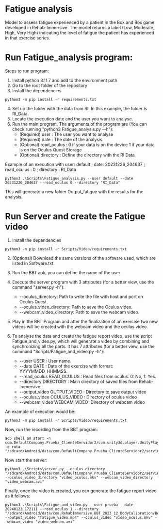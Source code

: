 # Fatigue analysis 
Model to assess fatigue experienced by a patient in the Box and Box game developed in Rehab-Immersive. The model returns a label (Low, Moderate, High, Very High) indicating the level of fatigue the patient has experienced in that exercise series.


# Run Fatigue_analysis program:
Steps to run program:
1.  Install python 3.11.7 and add to the environment path
2.  Go to the root folder of the repository
3.  Install the dependencies
```
python3 -m pip install -r requirements.txt
```

4.  Set up the folder with the data from RI. In this example, the folder is RI_Data.
5.  Locate the execution date and the user you want to analyse.
6.  Run the main program. The arguments of the program are (You can check running "python3 Fatigue_analysis.py --h"):
    -   (Required) user : The user you want to analyse
    -   (Required) date : The date of the analysis
    -   (Optional) read_oculus : 0 if your data is on the device 1 if your data is on the Oculus Quest Storage
    -   (Optional) directory : Define the directory with the RI Data

Example of an execution with user: default ; date: 20231226_204637 ; read_oculus : 0 ; directory : RI_Data

```
python3 .\Scripts\Fatigue_analysis.py --user default --date 20231226_204637 --read_oculus 0 --directory "RI_Data"
```

This will generate a new folder Output_fatigue with the results for the analysis.


# Run Server and create the Fatigue video
1.  Install the dependencies
```
python3 -m pip install -r Scripts/Video/requirements.txt
```

2.  (Optional) Download the same versions of the software used, which are listed in Software.txt.

3.  Run the BBT apk, you can define the name of the user

4.  Execute the server program with 3 attributes (for a better view, use the command "server.py -h"):
    -   --oculus_directory: Path to write the file with host and port on Oculus Quest.
    -   --oculus_video_directory: Path to save the Oculus video.
    -   --webcam_video_directory: Path to save the webcam video.

5.  Play in the BBT Program and after the finalization of an exercise two new videos will be created with the webcam video and the oculus video.


6.  To analyse the data and create the fatigue report video, use the script Fatigue_and_video.py, which will generate a video by combining and synchronizing all the parts. It has 7 attributes (for a better view, use the command "Scripts/Fatigue_and_video.py -h"):
    -   --user USER : User name.
    -   --date DATE : Date of the exercise with format: YYYYMMDD_HHMMSS.
    -   --read_oculus READ_OCULUS : Read files from oculus. 0: No, 1: Yes.
    -   --directory DIRECTORY : Main directory of saved files from Rehab-Immersive.
    -   --output_video OUTPUT_VIDEO : Directory to save output video
    -   --oculus_video OCULUS_VIDEO : Directory of oculus video
    -   --webcam_video WEBCAM_VIDEO :Directory of webcam video

An example of execution would be:
```
python3 -m pip install -r Scripts/Video/requirements.txt
```

Now, run the recording from the BBT program:
```
adb shell am start -n com.DefaultCompany.Prueba_ClienteServidor2/com.unity3d.player.UnityPlayerActivity -e ruta "/sdcard/Android/data/com.DefaultCompany.Prueba_ClienteServidor2/servidor.txt"
```
Now start the server:
```
python3 .\Scripts\server.py --oculus_directory "/sdcard/Android/data/com.DefaultCompany.Prueba_ClienteServidor2/servidor.txt" --oculus_video_directory "video_oculus.mkv" --webcam_video_directory "video_webcam.avi"
```

Finally, once the video is created, you can generate the fatigue report video as it follows:

```
python3 .\Scripts\Fatigue_and_video.py --user prueba --date 20240123_172111 --read_oculus 1 --directory "/sdcard/Android/data/com.RehabImmersive.BBT_2023_12_BodyCalibration/BoxAndBlock" --output_video "fatigue_video.mp4" --oculus_video "video_oculus.mkv" --webcam_video "video_webcam.avi"
```


